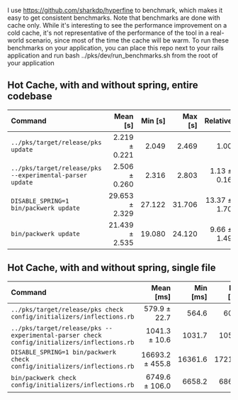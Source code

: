 I use https://github.com/sharkdp/hyperfine to benchmark, which makes it easy to get consistent benchmarks. Note that benchmarks are done with cache only. While it's interesting to see the performance improvement on a cold cache, it's not representative of the performance of the tool in a real-world scenario, since most of the time the cache will be warm.
To run these benchmarks on your application, you can place this repo next to your rails application and run bash ../pks/dev/run_benchmarks.sh from the root of your application

## Hot Cache, with and without spring, entire codebase
| Command | Mean [s] | Min [s] | Max [s] | Relative |
|:---|---:|---:|---:|---:|
| `../pks/target/release/pks update` | 2.219 ± 0.221 | 2.049 | 2.469 | 1.00 |
| `../pks/target/release/pks --experimental-parser update` | 2.506 ± 0.260 | 2.316 | 2.803 | 1.13 ± 0.16 |
| `DISABLE_SPRING=1 bin/packwerk update` | 29.653 ± 2.329 | 27.122 | 31.706 | 13.37 ± 1.70 |
| `bin/packwerk update` | 21.439 ± 2.535 | 19.080 | 24.120 | 9.66 ± 1.49 |

## Hot Cache, with and without spring, single file
| Command | Mean [ms] | Min [ms] | Max [ms] | Relative |
|:---|---:|---:|---:|---:|
| `../pks/target/release/pks check config/initializers/inflections.rb` | 579.9 ± 22.7 | 564.6 | 606.0 | 1.00 |
| `../pks/target/release/pks --experimental-parser check config/initializers/inflections.rb` | 1041.3 ± 10.6 | 1031.7 | 1052.7 | 1.80 ± 0.07 |
| `DISABLE_SPRING=1 bin/packwerk check config/initializers/inflections.rb` | 16693.2 ± 455.8 | 16361.6 | 17213.0 | 28.79 ± 1.37 |
| `bin/packwerk check config/initializers/inflections.rb` | 6749.6 ± 106.0 | 6658.2 | 6865.8 | 11.64 ± 0.49 |
